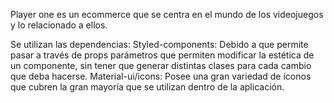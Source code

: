 Player one es un ecommerce que se centra en el mundo de los videojuegos y lo relacionado a ellos. 

Se utilizan las dependencias: 
Styled-components: Debido a que permite pasar a través de props parámetros que permiten modificar la estética de un componente, sin tener que generar distintas clases para cada cambio que deba hacerse.
Material-ui/icons: Posee una gran variedad de íconos que cubren la gran mayoría que se utilizan dentro de la aplicación. 
